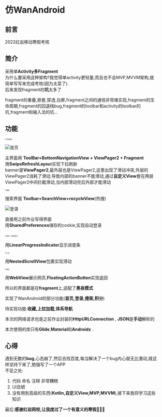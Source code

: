 # 仿WanAndroid

## 前言

2022红岩移动寒假考核

## 简介

采用单**Activity多Fragment**  
为什么要采用这种架构?我觉得单activity更轻量,而且也不会MVP,MVVM架构,就简单写写来完成考核(因为太菜了).  
后来发现fragment的**坑**太多了  

fragment的重叠,嵌套,穿透,白屏,fragment之间的通信非常难实现,fragment的生命周期,fragment的回退栈bug,fragment的toolbar和activity的toolbar的坑,fragment和输入法的坑...

## 功能

<img src="https://gitee.com/heihun666/WanAndroid/blob/master/演示动画.gif" alt="总体展示" title="总体展示" style="zoom:33%;" />

![首页](https://gitee.com/heihun666/WanAndroid/raw/master/picture/home.jpg  "首页")

主界面用 **ToolBar+BottomNavigationView + ViewPager2 + Fragment**  
用**SwipeRefreshLayou**t实现下拉刷新  
banner是**ViewPager2**,最外层也是ViewPager2,这里出现了滑动冲突,外层的ViewPager2消耗了滑动,导致内部的banner不能滑动,通过**自定义View**套在两层ViewPager2中间拦截滑动,当内部滑动完后外部才能滑动

<img src="https://gitee.com/heihun666/WanAndroid/raw/master/picture/search.jpg" alt="搜索" title="搜索" style="zoom: 33%;" />

搜索界面 **Toolbar+SearchView+recycleView**(热搜)

![登录](https://gitee.com/heihun666/WanAndroid/raw/master/picture/login.jpg "登录")

直接用之前作业写得界面  
用**SharedPreferences**储存的cookie,实现自动登录

<img src="https://gitee.com/heihun666/WanAndroid/raw/master/picture/my.jpg" alt="我的" title="我的" style="zoom:33%;" />

<img src="https://gitee.com/heihun666/WanAndroid/raw/master/picture/myrank.jpg" alt="我的积分" title="我的积分" style="zoom:33%;" />

用**LinearProgressIndicator**显示进度条

<img src="https://gitee.com/heihun666/WanAndroid/raw/master/picture/tool.jpg" alt="工具" title="工具" style="zoom:33%;" />

用**NestedScrollView**包裹实现滑动  

<img src="https://gitee.com/heihun666/WanAndroid/raw/master/picture/webview.jpg" alt="网页" title="网页" style="zoom:33%;" />

用**WebView**展示网页,**FloatingActionButton**实现返回  

所以的界面都是在**fragment**上,适配了**黑夜模式**  

实现了WanAndroid的部分功能(**首页,登录,搜索,积分**)  

待实现功能:**收藏,上拉加载,体系导航**  

本次的网络请求也是之前作业封装的**HttpURLConnection** , **JSON**是**手动**解析的

本次使用的库只有**Glide**,**Material**和**Androidx** .

## 心得

遇到无数的**bug**,心态崩了,然后去找百度,每当解决了一个bug内心就无比激动,就这样坚持下来了,勉强写了一个APP  
不足之处:

1. 代码 命名 注释 非常糟糕  
2. UI丑陋  
3. 没有用到高级的东西(**Kotlin,自定义View,MVP,MVVM**),接下来我将学习这些知识  
  
  最后:**感谢红岩网校,让我度过了一个有意义的寒假👏👏👏**

